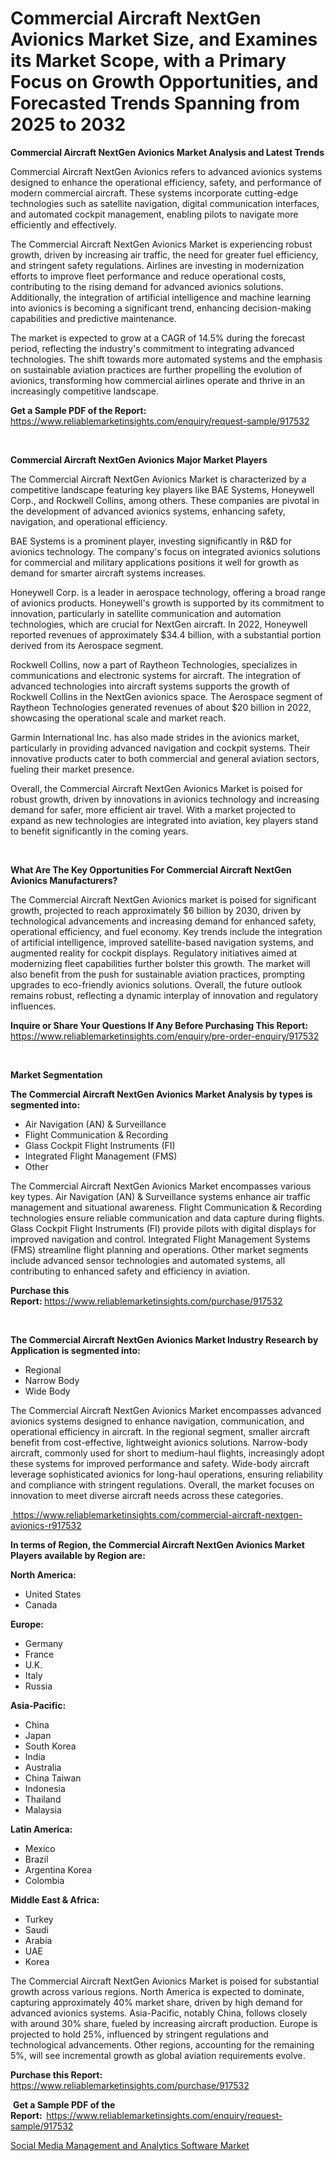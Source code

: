<p><h1>Commercial Aircraft NextGen Avionics Market Size, and Examines its Market Scope, with a Primary Focus on Growth Opportunities, and Forecasted Trends Spanning from 2025 to 2032</h1></p><p><strong>Commercial Aircraft NextGen Avionics Market Analysis and Latest Trends</strong></p>
<p><p>Commercial Aircraft NextGen Avionics refers to advanced avionics systems designed to enhance the operational efficiency, safety, and performance of modern commercial aircraft. These systems incorporate cutting-edge technologies such as satellite navigation, digital communication interfaces, and automated cockpit management, enabling pilots to navigate more efficiently and effectively.</p><p>The Commercial Aircraft NextGen Avionics Market is experiencing robust growth, driven by increasing air traffic, the need for greater fuel efficiency, and stringent safety regulations. Airlines are investing in modernization efforts to improve fleet performance and reduce operational costs, contributing to the rising demand for advanced avionics solutions. Additionally, the integration of artificial intelligence and machine learning into avionics is becoming a significant trend, enhancing decision-making capabilities and predictive maintenance.</p><p>The market is expected to grow at a CAGR of 14.5% during the forecast period, reflecting the industry's commitment to integrating advanced technologies. The shift towards more automated systems and the emphasis on sustainable aviation practices are further propelling the evolution of avionics, transforming how commercial airlines operate and thrive in an increasingly competitive landscape.</p></p>
<p><strong>Get a Sample PDF of the Report:&nbsp;</strong> <a href="https://www.reliablemarketinsights.com/enquiry/request-sample/917532?utm_campaign=2892&utm_medium=2&utm_source=Github&utm_content=ia&utm_term=07032025&utm_id=commercial-aircraft-nextgen-avionics">https://www.reliablemarketinsights.com/enquiry/request-sample/917532</a></p>
<p>&nbsp;</p>
<p><strong>Commercial Aircraft NextGen Avionics Major Market Players</strong></p>
<p><p>The Commercial Aircraft NextGen Avionics Market is characterized by a competitive landscape featuring key players like BAE Systems, Honeywell Corp., and Rockwell Collins, among others. These companies are pivotal in the development of advanced avionics systems, enhancing safety, navigation, and operational efficiency.</p><p>BAE Systems is a prominent player, investing significantly in R&D for avionics technology. The company's focus on integrated avionics solutions for commercial and military applications positions it well for growth as demand for smarter aircraft systems increases. </p><p>Honeywell Corp. is a leader in aerospace technology, offering a broad range of avionics products. Honeywell's growth is supported by its commitment to innovation, particularly in satellite communication and automation technologies, which are crucial for NextGen aircraft. In 2022, Honeywell reported revenues of approximately $34.4 billion, with a substantial portion derived from its Aerospace segment.</p><p>Rockwell Collins, now a part of Raytheon Technologies, specializes in communications and electronic systems for aircraft. The integration of advanced technologies into aircraft systems supports the growth of Rockwell Collins in the NextGen avionics space. The Aerospace segment of Raytheon Technologies generated revenues of about $20 billion in 2022, showcasing the operational scale and market reach.</p><p>Garmin International Inc. has also made strides in the avionics market, particularly in providing advanced navigation and cockpit systems. Their innovative products cater to both commercial and general aviation sectors, fueling their market presence.</p><p>Overall, the Commercial Aircraft NextGen Avionics Market is poised for robust growth, driven by innovations in avionics technology and increasing demand for safer, more efficient air travel. With a market projected to expand as new technologies are integrated into aviation, key players stand to benefit significantly in the coming years.</p></p>
<p>&nbsp;</p>
<p><strong>What Are The Key Opportunities For Commercial Aircraft NextGen Avionics Manufacturers?</strong></p>
<p><p>The Commercial Aircraft NextGen Avionics market is poised for significant growth, projected to reach approximately $6 billion by 2030, driven by technological advancements and increasing demand for enhanced safety, operational efficiency, and fuel economy. Key trends include the integration of artificial intelligence, improved satellite-based navigation systems, and augmented reality for cockpit displays. Regulatory initiatives aimed at modernizing fleet capabilities further bolster this growth. The market will also benefit from the push for sustainable aviation practices, prompting upgrades to eco-friendly avionics solutions. Overall, the future outlook remains robust, reflecting a dynamic interplay of innovation and regulatory influences.</p></p>
<p><strong>Inquire or Share Your Questions If Any Before Purchasing This Report:</strong> <a href="https://www.reliablemarketinsights.com/enquiry/pre-order-enquiry/917532?utm_campaign=2892&utm_medium=2&utm_source=Github&utm_content=ia&utm_term=07032025&utm_id=commercial-aircraft-nextgen-avionics">https://www.reliablemarketinsights.com/enquiry/pre-order-enquiry/917532</a></p>
<p>&nbsp;</p>
<p><strong>Market Segmentation</strong></p>
<p><strong>The Commercial Aircraft NextGen Avionics Market Analysis by types is segmented into:</strong></p>
<p><ul><li>Air Navigation (AN) & Surveillance</li><li>Flight Communication & Recording</li><li>Glass Cockpit Flight Instruments (FI)</li><li>Integrated Flight Management (FMS)</li><li>Other</li></ul></p>
<p><p>The Commercial Aircraft NextGen Avionics Market encompasses various key types. Air Navigation (AN) & Surveillance systems enhance air traffic management and situational awareness. Flight Communication & Recording technologies ensure reliable communication and data capture during flights. Glass Cockpit Flight Instruments (FI) provide pilots with digital displays for improved navigation and control. Integrated Flight Management Systems (FMS) streamline flight planning and operations. Other market segments include advanced sensor technologies and automated systems, all contributing to enhanced safety and efficiency in aviation.</p></p>
<p><strong>Purchase this Report:&nbsp;</strong><a href="https://www.reliablemarketinsights.com/purchase/917532?utm_campaign=2892&utm_medium=2&utm_source=Github&utm_content=ia&utm_term=07032025&utm_id=commercial-aircraft-nextgen-avionics">https://www.reliablemarketinsights.com/purchase/917532</a></p>
<p>&nbsp;</p>
<p><strong>The Commercial Aircraft NextGen Avionics Market Industry Research by Application is segmented into:</strong></p>
<p><ul><li>Regional</li><li>Narrow Body</li><li>Wide Body</li></ul></p>
<p><p>The Commercial Aircraft NextGen Avionics Market encompasses advanced avionics systems designed to enhance navigation, communication, and operational efficiency in aircraft. In the regional segment, smaller aircraft benefit from cost-effective, lightweight avionics solutions. Narrow-body aircraft, commonly used for short to medium-haul flights, increasingly adopt these systems for improved performance and safety. Wide-body aircraft leverage sophisticated avionics for long-haul operations, ensuring reliability and compliance with stringent regulations. Overall, the market focuses on innovation to meet diverse aircraft needs across these categories.</p></p>
<p><a href="https://www.reliablemarketinsights.com/commercial-aircraft-nextgen-avionics-r917532?utm_campaign=2892&utm_medium=2&utm_source=Github&utm_content=ia&utm_term=07032025&utm_id=commercial-aircraft-nextgen-avionics">&nbsp;https://www.reliablemarketinsights.com/commercial-aircraft-nextgen-avionics-r917532</a></p>
<p><strong>In terms of Region, the Commercial Aircraft NextGen Avionics Market Players available by Region are:</strong></p>
<p>
    <p> <strong> North America: </strong>
        <ul>
            <li>United States</li>
            <li>Canada</li>
        </ul>
        </p> 
    <p> <strong> Europe: </strong>
        <ul>
            <li>Germany</li>
            <li>France</li>
            <li>U.K.</li>
            <li>Italy</li>
            <li>Russia</li>
        </ul>
        </p> 
    <p> <strong> Asia-Pacific: </strong>
        <ul>
            <li>China</li>
            <li>Japan</li>
            <li>South Korea</li>
            <li>India</li>
            <li>Australia</li>
            <li>China Taiwan</li>
            <li>Indonesia</li>
            <li>Thailand</li>
            <li>Malaysia</li>
        </ul>
        </p> 
    <p> <strong> Latin America: </strong>
        <ul>
            <li>Mexico</li>
            <li>Brazil</li>
            <li>Argentina Korea</li>
            <li>Colombia</li>
        </ul>
        </p> 
    <p> <strong> Middle East & Africa: </strong>
        <ul>
            <li>Turkey</li>
            <li>Saudi</li>
            <li>Arabia</li>
            <li>UAE</li>
            <li>Korea</li>
        </ul>
    </p>
    </p>
<p><p>The Commercial Aircraft NextGen Avionics Market is poised for substantial growth across various regions. North America is expected to dominate, capturing approximately 40% market share, driven by high demand for advanced avionics systems. Asia-Pacific, notably China, follows closely with around 30% share, fueled by increasing aircraft production. Europe is projected to hold 25%, influenced by stringent regulations and technological advancements. Other regions, accounting for the remaining 5%, will see incremental growth as global aviation requirements evolve.</p></p>
<p><strong>Purchase this Report: </strong><a href="https://www.reliablemarketinsights.com/purchase/917532?utm_campaign=2892&utm_medium=2&utm_source=Github&utm_content=ia&utm_term=07032025&utm_id=commercial-aircraft-nextgen-avionics">https://www.reliablemarketinsights.com/purchase/917532</a></p>
<p>&nbsp;<strong>Get a Sample PDF of the Report:&nbsp;&nbsp;</strong><a href="https://www.reliablemarketinsights.com/enquiry/request-sample/917532?utm_campaign=2892&utm_medium=2&utm_source=Github&utm_content=ia&utm_term=07032025&utm_id=commercial-aircraft-nextgen-avionics">https://www.reliablemarketinsights.com/enquiry/request-sample/917532</a></p>
<p><strong></strong></p>
<p><p><a href="https://github.com/donnettaletizia/Market-Research-Report-List-1/blob/main/social-media-management-and-analytics-software-market.md?utm_campaign=2892&utm_medium=2&utm_source=Github&utm_content=ia&utm_term=07032025&utm_id=commercial-aircraft-nextgen-avionics">Social Media Management and Analytics Software Market</a></p></p>